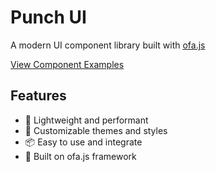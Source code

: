 # Punch UI

A modern UI component library built with [ofa.js](https://github.com/ofajs/ofa.js)

[View Component Examples](https://ofajs.github.io/Punch-UI/cases/index.html)

## Features

- 🚀 Lightweight and performant
- 🎨 Customizable themes and styles
- 📦 Easy to use and integrate
- 💪 Built on ofa.js framework
